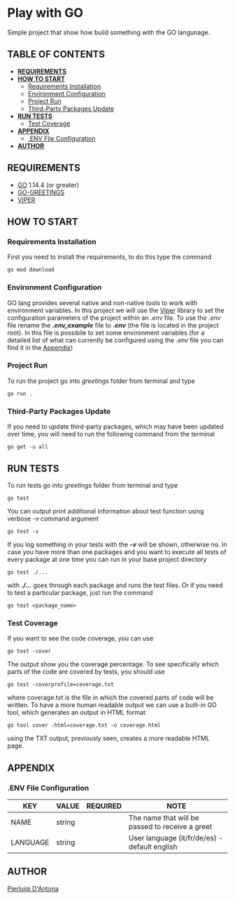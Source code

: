 # Play with GO

Simple project that show how build something with the GO langunage.

## TABLE OF CONTENTS

* **[REQUIREMENTS](#requirements)**
* **[HOW TO START](#how_to_start)**
  * [Requirements Installation](#how_to_start_requirements_installation)
  * [Environment Configuration](#how_to_start_environment_configuration)
  * [Project Run](#how_to_start_project_run)
  * [Third-Party Packages Update](#third_party_packages_update)
* **[RUN TESTS](#tests)**
  * [Test Coverage](#tests_coverage)
* **[APPENDIX](#appendix)**
  * [.ENV File Configuration](#appendix_env_file_configuration)
* **[AUTHOR](#author)**

## REQUIREMENTS <a name="requirements"></a>

- [GO](https://golang.org/) 1.14.4 (or greater)
- [GO-GREETINGS](https://github.com/Androide79/go-greetings)
- [VIPER](https://github.com/spf13/viper)

## HOW TO START <a name="how_to_start"></a>

### Requirements Installation <a name="how_to_start_requirements_installation"></a>

First you need to install the requirements, to do this type the command

    go mod download

### Environment Configuration <a name="how_to_start_environment_configuration"></a>

GO lang provides several native and non-native tools to work with environment variables.
In this project we will use the [Viper](https://github.com/spf13/viper) library to set the configuration parameters of the project within an *.env* file.
To use the *.env* file rename the ***.env_example*** file to ***.env*** (the file is located in the project root). In this file is possibile to set some environment variables (for a detailed list of what can currently be configured using the *.env* file you can find it in the [Appendix](#appendix_env_file_configuration))

### Project Run <a name="how_to_start_project_run"></a>

To run the project go into *greetings* folder from terminal and type

    go run .

### Third-Party Packages Update <a name="third_party_packages_update"></a>

If you need to update third-party packages, which may have been updated over time, you will need to run the following command from the terminal

    go get -u all

## RUN TESTS <a name="tests"></a>

To run tests go into *greetings* folder from terminal and type

    go test

You can output print additional information about test function using verbose *-v* command argument

    go test -v

If you log something in your tests with the ***-v*** will be shown, otherwise no.
In case you have more than one packages and you want to execute all tests of every package at one time you can run in your base project directory

    go test ./...

with ***./...*** goes through each package and runs the test files.
Or if you need to test a particular package, just run the command

    go test <package_name>

### Test Coverage <a name="tests_coverage"></a>

If you want to see the code coverage, you can use

    go test -cover

The output show you the coverage percentage. To see specifically which parts of the code are covered by tests, you should use

    go test -coverprofile=coverage.txt

where coverage.txt is the file in which the covered parts of code will be written.
To have a more human readable output we can use a built-in GO tool, which generates an output in HTML format

    go tool cover -html=coverage.txt -o coverage.html

using the TXT output, previously seen, creates a more readable HTML page.

## APPENDIX <a name="appendix"></a>

### .ENV File Configuration <a name="appendix_env_file_configuration"></a>

| KEY | VALUE | REQUIRED | NOTE |
| ------ | ------ | ------ | ------ |
| NAME | string || The name that will be passed to receive a greet |
| LANGUAGE | string || User language (it/fr/de/es) - default english |


## AUTHOR <a name="author"></a>
[Pierluigi D'Antona](https://www.pierluigidantona.it)